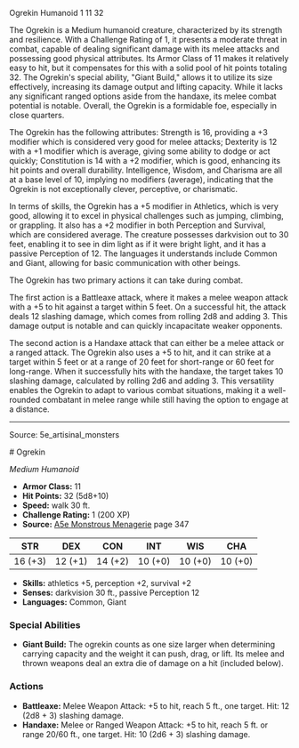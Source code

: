<MonsterName/>Ogrekin</MonsterName>
<CreatureType/>Humanoid</CreatureType>
<CR/>1</CR>
<AC/>11</AC>
<HP/>32</HP>
<summary>The Ogrekin is a Medium humanoid creature, characterized by its strength and resilience. With a Challenge Rating of 1, it presents a moderate threat in combat, capable of dealing significant damage with its melee attacks and possessing good physical attributes. Its Armor Class of 11 makes it relatively easy to hit, but it compensates for this with a solid pool of hit points totaling 32. The Ogrekin's special ability, "Giant Build," allows it to utilize its size effectively, increasing its damage output and lifting capacity. While it lacks any significant ranged options aside from the handaxe, its melee combat potential is notable. Overall, the Ogrekin is a formidable foe, especially in close quarters.</summary>

<detail>

The Ogrekin has the following attributes: Strength is 16, providing a +3 modifier which is considered very good for melee attacks; Dexterity is 12 with a +1 modifier which is average, giving some ability to dodge or act quickly; Constitution is 14 with a +2 modifier, which is good, enhancing its hit points and overall durability. Intelligence, Wisdom, and Charisma are all at a base level of 10, implying no modifiers (average), indicating that the Ogrekin is not exceptionally clever, perceptive, or charismatic.

In terms of skills, the Ogrekin has a +5 modifier in Athletics, which is very good, allowing it to excel in physical challenges such as jumping, climbing, or grappling. It also has a +2 modifier in both Perception and Survival, which are considered average. The creature possesses darkvision out to 30 feet, enabling it to see in dim light as if it were bright light, and it has a passive Perception of 12. The languages it understands include Common and Giant, allowing for basic communication with other beings.

The Ogrekin has two primary actions it can take during combat. 

The first action is a Battleaxe attack, where it makes a melee weapon attack with a +5 to hit against a target within 5 feet. On a successful hit, the attack deals 12 slashing damage, which comes from rolling 2d8 and adding 3. This damage output is notable and can quickly incapacitate weaker opponents.

The second action is a Handaxe attack that can either be a melee attack or a ranged attack. The Ogrekin also uses a +5 to hit, and it can strike at a target within 5 feet or at a range of 20 feet for short-range or 60 feet for long-range. When it successfully hits with the handaxe, the target takes 10 slashing damage, calculated by rolling 2d6 and adding 3. This versatility enables the Ogrekin to adapt to various combat situations, making it a well-rounded combatant in melee range while still having the option to engage at a distance.</detail>



---

Source: 5e_artisinal_monsters

<statblock>
# Ogrekin

*Medium* *Humanoid*

- **Armor Class:** 11
- **Hit Points:** 32 (5d8+10)
- **Speed:** walk 30 ft.
- **Challenge Rating:** 1 (200 XP)
- **Source:** [A5e Monstrous Menagerie](https://enpublishingrpg.com/products/level-up-monstrous-menagerie-a5e) page 347

| STR | DEX | CON | INT | WIS | CHA |
| --- | --- | --- | --- | --- | --- |
| 16 (+3) | 12 (+1) | 14 (+2) | 10 (+0) | 10 (+0) | 10 (+0) |

- **Skills:** athletics +5, perception +2, survival +2
- **Senses:** darkvision 30 ft., passive Perception 12
- **Languages:** Common, Giant

### Special Abilities

- **Giant Build:** The ogrekin counts as one size larger when determining carrying capacity and the weight it can push, drag, or lift. Its melee and thrown weapons deal an extra die of damage on a hit (included below).

### Actions

- **Battleaxe:** Melee Weapon Attack: +5 to hit, reach 5 ft., one target. Hit: 12 (2d8 + 3) slashing damage.
- **Handaxe:** Melee or Ranged Weapon Attack: +5 to hit, reach 5 ft. or range 20/60 ft., one target. Hit: 10 (2d6 + 3) slashing damage.


</statblock>


